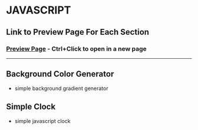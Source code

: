 # JAVASCRIPT

## Link to Preview Page For Each Section
### [Preview Page](https://arieltahimik.github.io/JS/) - Ctrl+Click to open in a new page

---

## Background Color Generator
- simple background gradient generator

## Simple Clock
- simple javascript clock
